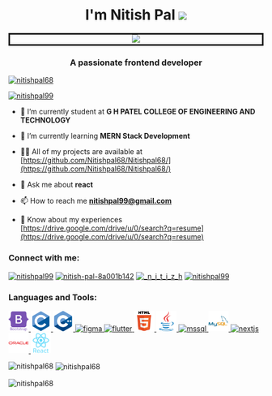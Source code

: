 <h1 align="center">I'm Nitish Pal <img src="https://media.tenor.com/z2xJqhCpneIAAAAM/wave-hand.gif" width="60"></h1>
<div  align="center" style="border:3px solid black;">
<img  src="https://media3.giphy.com/media/qgQUggAC3Pfv687qPC/giphy.gif?cid=ecf05e47vh1d574dq3pxkoaly7n7aa5192z3pykzu7k6hrvd&rid=giphy.gif&ct=g" width="300">
</div>
<h3 align="center"> A passionate frontend developer </h3>

<p align="left"> <a href="https://github.com/ryo-ma/github-profile-trophy"><img src="https://github-profile-trophy.vercel.app/?username=nitishpal68" alt="nitishpal68" /></a> </p>

<p align="left"> <a href="https://twitter.com/nitishpal99" target="blank"><img src="https://img.shields.io/twitter/follow/nitishpal99?logo=twitter&style=for-the-badge" alt="nitishpal99" /></a> </p>

- 🔭 I’m currently student at **G H PATEL COLLEGE OF ENGINEERING AND TECHNOLOGY**

- 🌱 I’m currently learning **MERN Stack Development**

- 👨‍💻 All of my projects are available at [https://github.com/Nitishpal68/Nitishpal68/](https://github.com/Nitishpal68/Nitishpal68/)

- 💬 Ask me about **react**

- 📫 How to reach me **nitishpal99@gmail.com**

- 📄 Know about my experiences [https://drive.google.com/drive/u/0/search?q=resume](https://drive.google.com/drive/u/0/search?q=resume)

<h3 align="left">Connect with me:</h3>
<p align="left">
<a href="https://twitter.com/nitishpal99" target="blank"><img align="center" src="https://raw.githubusercontent.com/rahuldkjain/github-profile-readme-generator/master/src/images/icons/Social/twitter.svg" alt="nitishpal99" height="30" width="40" /></a>
<a href="https://linkedin.com/in/nitish-pal-8a001b142" target="blank"><img align="center" src="https://raw.githubusercontent.com/rahuldkjain/github-profile-readme-generator/master/src/images/icons/Social/linked-in-alt.svg" alt="nitish-pal-8a001b142" height="30" width="40" /></a>
<a href="https://instagram.com/_n_i_t_i_z_h" target="blank"><img align="center" src="https://raw.githubusercontent.com/rahuldkjain/github-profile-readme-generator/master/src/images/icons/Social/instagram.svg" alt="_n_i_t_i_z_h" height="30" width="40" /></a>
<a href="https://www.hackerrank.com/nitishpal99" target="blank"><img align="center" src="https://raw.githubusercontent.com/rahuldkjain/github-profile-readme-generator/master/src/images/icons/Social/hackerrank.svg" alt="nitishpal99" height="30" width="40" /></a>
</p>

<h3 align="left">Languages and Tools:</h3>
<p align="left"> <a href="https://getbootstrap.com" target="_blank" rel="noreferrer"> <img src="https://raw.githubusercontent.com/devicons/devicon/master/icons/bootstrap/bootstrap-plain-wordmark.svg" alt="bootstrap" width="40" height="40"/> </a> <a href="https://www.cprogramming.com/" target="_blank" rel="noreferrer"> <img src="https://raw.githubusercontent.com/devicons/devicon/master/icons/c/c-original.svg" alt="c" width="40" height="40"/> </a> <a href="https://www.w3schools.com/cpp/" target="_blank" rel="noreferrer"> <img src="https://raw.githubusercontent.com/devicons/devicon/master/icons/cplusplus/cplusplus-original.svg" alt="cplusplus" width="40" height="40"/> </a> <a href="https://www.figma.com/" target="_blank" rel="noreferrer"> <img src="https://www.vectorlogo.zone/logos/figma/figma-icon.svg" alt="figma" width="40" height="40"/> </a> <a href="https://flutter.dev" target="_blank" rel="noreferrer"> <img src="https://www.vectorlogo.zone/logos/flutterio/flutterio-icon.svg" alt="flutter" width="40" height="40"/> </a> <a href="https://www.w3.org/html/" target="_blank" rel="noreferrer"> <img src="https://raw.githubusercontent.com/devicons/devicon/master/icons/html5/html5-original-wordmark.svg" alt="html5" width="40" height="40"/> </a> <a href="https://www.java.com" target="_blank" rel="noreferrer"> <img src="https://raw.githubusercontent.com/devicons/devicon/master/icons/java/java-original.svg" alt="java" width="40" height="40"/> </a> <a href="https://www.microsoft.com/en-us/sql-server" target="_blank" rel="noreferrer"> <img src="https://www.svgrepo.com/show/303229/microsoft-sql-server-logo.svg" alt="mssql" width="40" height="40"/> </a> <a href="https://www.mysql.com/" target="_blank" rel="noreferrer"> <img src="https://raw.githubusercontent.com/devicons/devicon/master/icons/mysql/mysql-original-wordmark.svg" alt="mysql" width="40" height="40"/> </a> <a href="https://nextjs.org/" target="_blank" rel="noreferrer"> <img src="https://cdn.worldvectorlogo.com/logos/nextjs-2.svg" alt="nextjs" width="40" height="40"/> </a> <a href="https://www.oracle.com/" target="_blank" rel="noreferrer"> <img src="https://raw.githubusercontent.com/devicons/devicon/master/icons/oracle/oracle-original.svg" alt="oracle" width="40" height="40"/> </a> <a href="https://reactjs.org/" target="_blank" rel="noreferrer"> <img src="https://raw.githubusercontent.com/devicons/devicon/master/icons/react/react-original-wordmark.svg" alt="react" width="40" height="40"/> </a> </p>

<p><img align="left" src="https://github-readme-stats.vercel.app/api/top-langs?username=nitishpal68&show_icons=true&locale=en&layout=compact" alt="nitishpal68" /></p>

<p>&nbsp;<img align="center" src="https://github-readme-stats.vercel.app/api?username=nitishpal68&show_icons=true&locale=en" alt="nitishpal68" /></p>

<p><img align="center" src="https://github-readme-streak-stats.herokuapp.com/?user=nitishpal68&" alt="nitishpal68" /></p>
